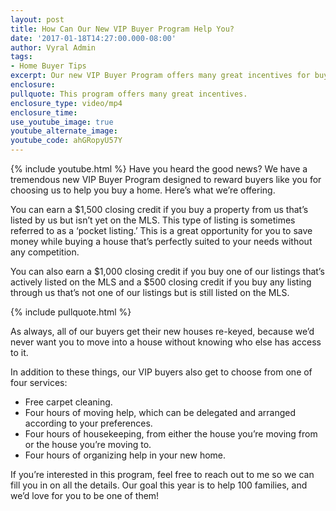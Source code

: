 ```yaml
---
layout: post
title: How Can Our New VIP Buyer Program Help You?
date: '2017-01-18T14:27:00.000-08:00'
author: Vyral Admin
tags:
- Home Buyer Tips
excerpt: Our new VIP Buyer Program offers many great incentives for buyers who choose us to help them purchase a home. Here’s how.
enclosure:
pullquote: This program offers many great incentives.
enclosure_type: video/mp4
enclosure_time:
use_youtube_image: true
youtube_alternate_image:
youtube_code: ahGRopyU57Y
---
```

{% include youtube.html %}
Have you heard the good news? We have a tremendous new VIP Buyer Program designed to reward buyers like you for choosing us to help you buy a home. Here’s what we’re offering.

You can earn a $1,500 closing credit if you buy a property from us that’s listed by us but isn’t yet on the MLS. This type of listing is sometimes referred to as a ‘pocket listing.’ This is a great opportunity for you to save money while buying a house that’s perfectly suited to your needs without any competition.

You can also earn a $1,000 closing credit if you buy one of our listings that’s actively listed on the MLS and a $500 closing credit if you buy any listing through us that’s not one of our listings but is still listed on the MLS.

{% include pullquote.html %}

As always, all of our buyers get their new houses re-keyed, because we’d never want you to move into a house without knowing who else has access to it.

In addition to these things, our VIP buyers also get to choose from one of four services:

* Free carpet cleaning.
* Four hours of moving help, which can be delegated and arranged according to your preferences.
* Four hours of housekeeping, from either the house you’re moving from or the house you’re moving to.
* Four hours of organizing help in your new home.

If you’re interested in this program, feel free to reach out to me so we can fill you in on all the details. Our goal this year is to help 100 families, and we’d love for you to be one of them!
